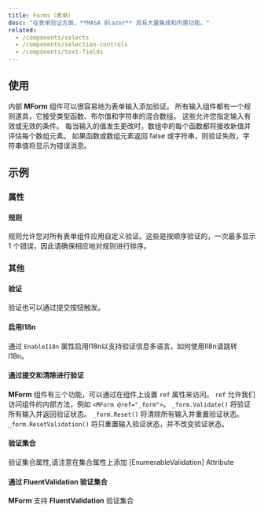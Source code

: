 ```yaml
---
title: Forms（表单）
desc: "在表单验证方面，**MASA Blazor** 具有大量集成和内置功能。"
related:
  - /components/selects
  - /components/selection-controls
  - /components/text-fields
---
```


## 使用

内部 **MForm** 组件可以很容易地为表单输入添加验证。 所有输入组件都有一个规则道具，它接受类型函数、布尔值和字符串的混合数组。 这些允许您指定输入有效或无效的条件。 每当输入的值发生更改时，数组中的每个函数都将接收新值并评估每个数组元素。 如果函数或数组元素返回 false 或字符串，则验证失败，字符串值将显示为错误消息。

<forms-usage></forms-usage>

## 示例

### 属性

#### 规则

规则允许您对所有表单组件应用自定义验证。这些是按顺序验证的，一次最多显示 1 个错误，因此请确保相应地对规则进行排序。

<example file="" />

### 其他

#### 验证

验证也可以通过提交按钮触发。

<example file="" />

#### 启用I18n

通过 `EnableI18n` 属性启用I18n以支持验证信息多语言。如何使用II8n请跳转I18n。

<example file="" />

#### 通过提交和清除进行验证

**MForm** 组件有三个功能，可以通过在组件上设置 `ref` 属性来访问。 `ref` 允许我们访问组件的内部方法，例如 `<MForm @ref="_form">`。 `_form.Validate()` 将验证所有输入并返回验证状态。 `_form.Reset()` 将清除所有输入并重置验证状态。 `_form.ResetValidation()` 将只重置输入验证状态，并不改变验证状态。

<example file="" />

#### 验证集合

验证集合属性,请注意在集合属性上添加 [EnumerableValidation] Attribute

<example file="" />

#### 通过 **FluentValidation** 验证集合

**MForm** 支持 **FluentValidation** 验证集合

<example file="" />

